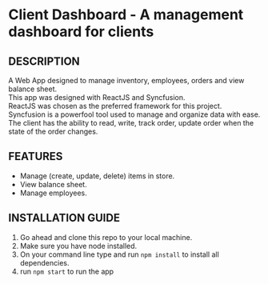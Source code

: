 # Client Dashboard - A management dashboard for clients

## DESCRIPTION
A Web App designed to manage inventory, employees, orders and view balance sheet. <br>
This app was designed with ReactJS and Syncfusion. <br>
ReactJS was chosen as the preferred framework for this project. <br>
Syncfusion is a powerfool tool used to manage and organize data with ease. <br>
The client has the ability to read, write, track order, update order when the state of the order changes.

## FEATURES
- Manage (create, update, delete) items in store.
- View balance sheet.
- Manage employees.

## INSTALLATION GUIDE
1. Go ahead and clone this repo to your local machine.
2. Make sure you have node installed.
3. On your command line type and run `npm install` to install all dependencies.
4. run `npm start` to run the app
